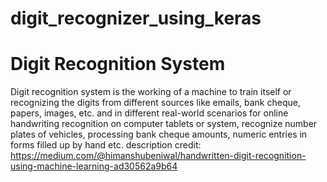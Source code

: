 # digit_recognizer_using_keras

# Digit Recognition System
Digit recognition system is the working of a machine to train itself or recognizing the digits from different sources like emails, bank cheque, papers, images, etc. and in different real-world scenarios for online handwriting recognition on computer tablets or system, recognize number plates of vehicles, processing bank cheque amounts, numeric entries in forms filled up by hand etc.
description credit: https://medium.com/@himanshubeniwal/handwritten-digit-recognition-using-machine-learning-ad30562a9b64
